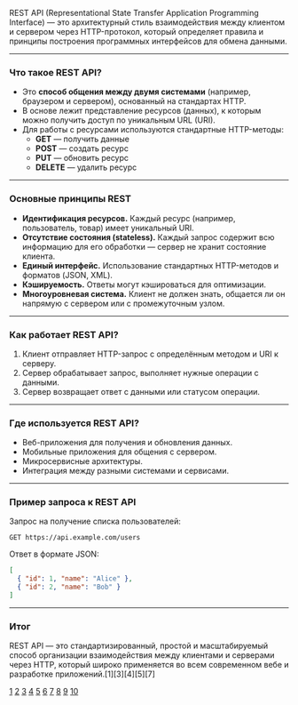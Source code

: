 REST API (Representational State Transfer Application Programming Interface) — это архитектурный стиль взаимодействия между клиентом и сервером через HTTP-протокол, который определяет правила и принципы построения программных интерфейсов для обмена данными.

---

### Что такое REST API?

- Это **способ общения между двумя системами** (например, браузером и сервером), основанный на стандартах HTTP.
- В основе лежит представление ресурсов (данных), к которым можно получить доступ по уникальным URL (URI).
- Для работы с ресурсами используются стандартные HTTP-методы:
  - **GET** — получить данные
  - **POST** — создать ресурс
  - **PUT** — обновить ресурс
  - **DELETE** — удалить ресурс

---

### Основные принципы REST

- **Идентификация ресурсов.** Каждый ресурс (например, пользователь, товар) имеет уникальный URI.
- **Отсутствие состояния (stateless).** Каждый запрос содержит всю информацию для его обработки — сервер не хранит состояние клиента.
- **Единый интерфейс.** Использование стандартных HTTP-методов и форматов (JSON, XML).
- **Кэшируемость.** Ответы могут кэшироваться для оптимизации.
- **Многоуровневая система.** Клиент не должен знать, общается ли он напрямую с сервером или с промежуточным узлом.

---

### Как работает REST API?

1. Клиент отправляет HTTP-запрос с определённым методом и URI к серверу.
2. Сервер обрабатывает запрос, выполняет нужные операции с данными.
3. Сервер возвращает ответ с данными или статусом операции.

---

### Где используется REST API?

- Веб-приложения для получения и обновления данных.
- Мобильные приложения для общения с сервером.
- Микросервисные архитектуры.
- Интеграция между разными системами и сервисами.

---

### Пример запроса к REST API

Запрос на получение списка пользователей:

```
GET https://api.example.com/users
```

Ответ в формате JSON:

```json
[
  { "id": 1, "name": "Alice" },
  { "id": 2, "name": "Bob" }
]
```

---

### Итог

REST API — это стандартизированный, простой и масштабируемый способ организации взаимодействия между клиентами и серверами через HTTP, который широко применяется во всем современном вебе и разработке приложений.[1][3][4][5][7]

[1](https://blog.skillfactory.ru/glossary/rest-api/)
[2](https://habr.com/ru/articles/483202/)
[3](https://practicum.yandex.ru/blog/chto-takoe-rest-api-i-kak-rabotaet/)
[4](https://skillbox.ru/media/code/rest-api-chto-eto-takoe-i-kak-rabotaet/)
[5](https://foxminded.ua/ru/chto-takoe-rest-api/)
[6](https://aws.amazon.com/ru/what-is/restful-api/)
[7](https://ru.hexlet.io/blog/posts/rest-api)
[8](https://smoff.ru/howitworks/o-rest-api-prostymi-slovami)
[9](https://yandex.cloud/ru/docs/glossary/rest-api)
[10](https://ru.wikipedia.org/wiki/REST)
